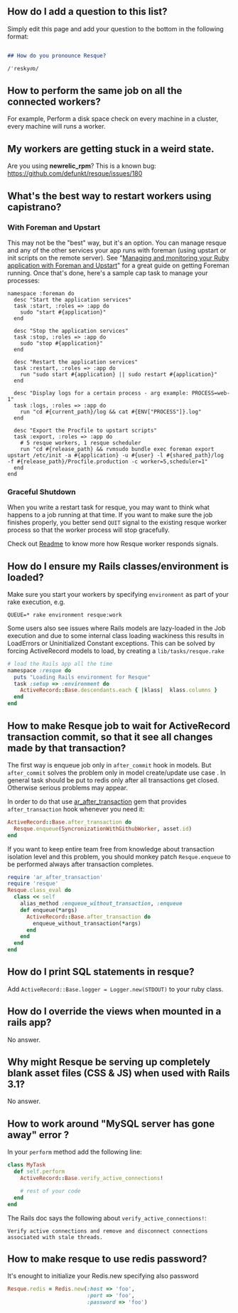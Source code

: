 ## How do I add a question to this list?

Simply edit this page and add your question to the bottom in the following format:

``` markdown

## How do you pronounce Resque?

/ˈreskyo͞o/
```

## How to perform the same job on all the connected workers?
For example, Perform a disk space check on every machine in a cluster, every machine will runs a worker.


## My workers are getting stuck in a weird state.

Are you using **newrelic_rpm**? This is a known bug: <https://github.com/defunkt/resque/issues/180>

## What's the best way to restart workers using capistrano?

### With Foreman and Upstart

This may not be the "best" way, but it's an option.  You can manage resque and any of the other services your app runs with foreman (using upstart or init scripts on the remote server).  See "[Managing and monitoring your Ruby application with Foreman and Upstart](http://michaelvanrooijen.com/articles/2011/06/08-managing-and-monitoring-your-ruby-application-with-foreman-and-upstart/)" for a great guide on getting Foreman running.  Once that's done, here's a sample cap task to manage your processes:

```
namespace :foreman do
  desc "Start the application services"
  task :start, :roles => :app do
    sudo "start #{application}"
  end

  desc "Stop the application services"
  task :stop, :roles => :app do
    sudo "stop #{application}"
  end

  desc "Restart the application services"
  task :restart, :roles => :app do
    run "sudo start #{application} || sudo restart #{application}"
  end

  desc "Display logs for a certain process - arg example: PROCESS=web-1"
  task :logs, :roles => :app do
    run "cd #{current_path}/log && cat #{ENV["PROCESS"]}.log"
  end

  desc "Export the Procfile to upstart scripts"
  task :export, :roles => :app do
    # 5 resque workers, 1 resque scheduler
    run "cd #{release_path} && rvmsudo bundle exec foreman export upstart /etc/init -a #{application} -u #{user} -l #{shared_path}/log  -f #{release_path}/Procfile.production -c worker=5,scheduler=1"
  end 
end
```

### Graceful Shutdown

When you write a restart task for resque, you may want to think what happens to a job running at that time. If you want to make sure the job finishes properly, you better send `QUIT` signal to the existing resque worker process so that the worker process will stop gracefully.

Check out [Readme](https://github.com/defunkt/resque/blob/master/README.markdown) to know more how Resque worker responds signals.

## How do I ensure my Rails classes/environment is loaded?

Make sure you start your workers by specifying ```environment``` as part of your rake execution, e.g. 

```
QUEUE=* rake environment resque:work
```

Some users also see issues where Rails models are lazy-loaded in the Job execution and due to some internal class loading wackiness this results in LoadErrors or Uninitialized Constant exceptions. This can be solved by forcing ActiveRecord models to load, by creating a ```lib/tasks/resque.rake```

``` ruby
# load the Rails app all the time
namespace :resque do
  puts "Loading Rails environment for Resque"
  task :setup => :environment do
    ActiveRecord::Base.descendants.each { |klass|  klass.columns }
  end
end
```

## How to make Resque job to wait for ActiveRecord transaction commit, so that it see all changes made by that transaction?

The first way is enqueue job only in `after_commit` hook in models.
But `after_commit` solves the problem only in model create/update use case . In general task should be put to redis only after all transactions get closed. Otherwise serious problems may appear.

In order to do that use [ar_after_transaction](https://github.com/grosser/ar_after_transaction) gem that provides `after_transaction` hook whenever you need it:

``` ruby
ActiveRecord::Base.after_transaction do
  Resque.enqueue(SyncronizationWithGithubWorker, asset.id)
end 
```


If you want to keep entire team free from knowledge about transaction isolation level and this problem, you should monkey patch `Resque.enqueue` to be performed always after transaction completes.

``` ruby
require 'ar_after_transaction'
require 'resque'
Resque.class_eval do
  class << self
    alias_method :enqueue_without_transaction, :enqueue
    def enqueue(*args)
      ActiveRecord::Base.after_transaction do
        enqueue_without_transaction(*args)
      end
    end
  end
end
```


## How do I print SQL statements in resque?

Add `ActiveRecord::Base.logger = Logger.new(STDOUT)` to your ruby class.

## How do I override the views when mounted in a rails app?

No answer.

## Why might Resque be serving up completely blank asset files (CSS & JS) when used with Rails 3.1? 

No answer.

## How to work around "MySQL server has gone away" error ?

In your `perform` method add the following line:

``` ruby
class MyTask
  def self.perform
    ActiveRecord::Base.verify_active_connections!

    # rest of your code
  end
end
```

The Rails doc says the following about `verify_active_connections!`:

    Verify active connections and remove and disconnect connections associated with stale threads.

## How to make resque to use redis password?
It's enought to initialize your Redis.new specifying also password
``` ruby
Resque.redis = Redis.new(:host => 'foo',
                         :port => 'foo',
                         :password => 'foo')
```